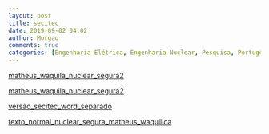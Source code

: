 ```yaml
---
layout: post
title: secitec
date: 2019-09-02 04:02
author: Morgao
comments: true
categories: [Engenharia Elétrica, Engenharia Nuclear, Pesquisa, Portugês]
---
```

<a href="https://matematicafibonacci.wordpress.com/wp-content/uploads/2019/09/matheus_waquila_nuclear_segura2.docx">matheus_waquila_nuclear_segura2</a>

<a href="https://matematicafibonacci.wordpress.com/wp-content/uploads/2019/09/matheus_waquila_nuclear_segura2.pdf">matheus_waquila_nuclear_segura2</a>

<a href="https://matematicafibonacci.wordpress.com/wp-content/uploads/2019/09/versc3a3o_secitec_word_separado.docx">versão_secitec_word_separado</a>

<a href="https://matematicafibonacci.wordpress.com/wp-content/uploads/2019/09/texto_normal_nuclear_segura_matheus_waquilica.docx">texto_normal_nuclear_segura_matheus_waquilica</a>
